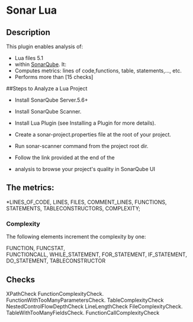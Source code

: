 Sonar Lua
==========

## Description
This plugin enables analysis of:
 * Lua files 5.1
 * within [SonarQube](http://www.sonarqube.org). It:
 * Computes metrics: lines of code,functions, table, statements,..., etc.
 * Performs more than [15 checks]

 
##Steps to Analyze a Lua Project

* Install SonarQube Server.5.6+

* Install SonarQube Scanner.

* Install Lua Plugin (see Installing a Plugin for more details).

* Create a sonar-project.properties file at the root of your project.

* Run sonar-scanner command from the project root dir.

* Follow the link provided at the end of the 
* analysis to browse your project's quality in SonarQube UI


## The metrics:

  *LINES_OF_CODE,
  LINES,
  FILES,
  COMMENT_LINES,
  FUNCTIONS,
  STATEMENTS,
  TABLECONSTRUCTORS,
  COMPLEXITY;

### Complexity
The following elements increment the complexity by one:

 FUNCTION,
 FUNCSTAT,  
 FUNCTIONCALL,
 WHILE_STATEMENT,
 FOR_STATEMENT,
 IF_STATEMENT,
 DO_STATEMENT,
 TABLECONSTRUCTOR
       
## Checks
XPathCheck
FunctionComplexityCheck.
FunctionWithTooManyParametersCheck.
TableComplexityCheck
NestedControlFlowDepthCheck
LineLengthCheck
FileComplexityCheck.
TableWithTooManyFieldsCheck.
FunctionCallComplexityCheck

